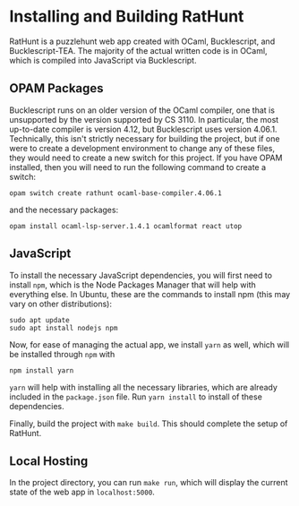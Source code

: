 # Installing and Building RatHunt
RatHunt is a puzzlehunt web app created with OCaml, Bucklescript, and Bucklescript-TEA. The majority of the actual written code is in OCaml, which is compiled into JavaScript via Bucklescript. 

## OPAM Packages
Bucklescript runs on an older version of the OCaml compiler, one that is unsupported by the version supported by CS 3110. In particular, the most up-to-date compiler is version 4.12, but Bucklescript uses version 4.06.1.  Technically, this isn't strictly necessary for building the project, but if one were to create a development environment to change any of these files, they would need to create a new switch for this project. If you have OPAM installed, then you will need to run the following command to create a switch: 
```
opam switch create rathunt ocaml-base-compiler.4.06.1 
```
and the necessary packages: 
```
opam install ocaml-lsp-server.1.4.1 ocamlformat react utop
```
## JavaScript 
To install the necessary JavaScript dependencies, you will first need to install `npm`, which is the Node Packages Manager that will help with everything else. In Ubuntu, these are the commands to install npm (this may vary on other distributions):
```
sudo apt update
sudo apt install nodejs npm
```
Now, for ease of managing the actual app, we install `yarn` as well, which will be installed through `npm` with 
```
npm install yarn
```
`yarn` will help with installing all the necessary libraries, which are already included in the `package.json` file. Run `yarn install` to install of these dependencies. 

Finally, build the project with ```make build```. This should complete the setup of RatHunt.

## Local Hosting
In the project directory, you can run `make run`, which will display the current state of the web app in `localhost:5000`. 